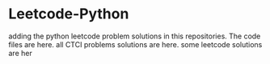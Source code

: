 # Leetcode-Python
adding the python leetcode problem solutions in this repositories. 
The code files are here.
all CTCI problems solutions are here.
some leetcode solutions are her

















































































































































































































































































































































































































































































































































































































































